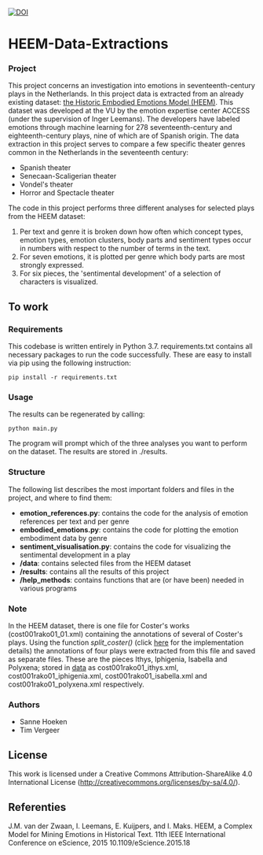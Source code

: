 [![DOI](https://zenodo.org/badge/274731738.svg)](https://zenodo.org/badge/latestdoi/274731738)

# HEEM-Data-Extractions

### Project

This project concerns an investigation into emotions in seventeenth-century plays in the Netherlands. In this project data is extracted from an already existing dataset: [the Historic Embodied Emotions Model (HEEM)](https://github.com/NLeSC/HEEM-dataset). This dataset was developed at the VU by the emotion expertise center ACCESS (under the supervision of Inger Leemans). The developers have labeled emotions through machine learning for 278 seventeenth-century and eighteenth-century plays, nine of which are of Spanish origin. 
The data extraction in this project serves to compare a few specific theater genres common in the Netherlands in the seventeenth century: 
- Spanish theater
- Senecaan-Scaligerian theater
- Vondel's theater
- Horror and Spectacle theater

The code in this project performs three different analyses for selected plays from the HEEM dataset:
1. Per text and genre it is broken down how often which concept types, emotion types, emotion clusters, body parts and sentiment types occur in numbers with respect to the number of terms in the text.
2. For seven emotions, it is plotted per genre which body parts are most strongly expressed.
3. For six pieces, the 'sentimental development' of a selection of characters is visualized.

## To work

### Requirements

This codebase is written entirely in Python 3.7. requirements.txt contains all necessary packages to run the code successfully. These are easy to install via pip using the following instruction:

```
pip install -r requirements.txt
```

### Usage

The results can be regenerated by calling:

```
python main.py
```

The program will prompt which of the three analyses you want to perform on the dataset. The results are stored in ./results.

### Structure

The following list describes the most important folders and files in the project, and where to find them:

- **emotion_references.py**: contains the code for the analysis of emotion references per text and per genre
- **embodied_emotions.py**: contains the code for plotting the emotion embodiment data by genre
- **sentiment_visualisation.py**: contains the code for visualizing the sentimental development in a play
- **/data**: contains selected files from the HEEM dataset
- **/results**: contains all the results of this project
- **/help_methods**: contains functions that are (or have been) needed in various programs

### Note

In the HEEM dataset, there is one file for Coster's works (cost001rako01_01.xml) containing the annotations of several of Coster's plays. Using the function *split_coster()* (click [here](https://github.com/SanneHoeken/HEEM-Data-Extractions/blob/master/help_methods/split_coster.py) for the implementation details) the annotations of four plays were extracted from this file and saved as separate files. These are the pieces Ithys, Iphigenia, Isabella and Polyxena; stored in [data](https://github.com/SanneHoeken/HEEM-Data-Extractions/tree/master/data/senecaans_scaligeriaans) as cost001rako01_ithys.xml, cost001rako01_iphigenia.xml, cost001rako01_isabella.xml and cost001rako01_polyxena.xml respectively.

### Authors
- Sanne Hoeken
- Tim Vergeer

## License
This work is licensed under a Creative Commons Attribution-ShareAlike 4.0 International License (http://creativecommons.org/licenses/by-sa/4.0/).

## Referenties
J.M. van der Zwaan, I. Leemans, E. Kuijpers, and I. Maks. HEEM, a Complex Model for Mining Emotions in Historical Text. 11th IEEE International Conference on eScience, 2015 10.1109/eScience.2015.18
